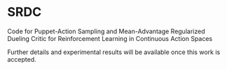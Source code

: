 # SRDC

Code for Puppet-Action Sampling and Mean-Advantage Regularized Dueling Critic for Reinforcement Learning in Continuous Action Spaces

Further details and experimental results will be available once this work is accepted.
